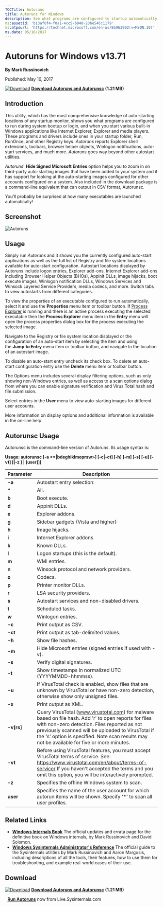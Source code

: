 ```yaml
--- 
TOCTitle: Autoruns
title: Autoruns for Windows
description: See what programs are configured to startup automatically when your system boots and you login.
ms:assetid: 'b13af0f4-f0a1-4cc5-b940-20be546c1179'
ms:mtpsurl: 'https://technet.microsoft.com/en-us/Bb963902(v=MSDN.10)'
ms.date: 05/16/2017
---
```


Autoruns for Windows v13.71
===========================

**By Mark Russinovich**

Published: May 16, 2017

[![Download](/media/landing/sysinternals/download_sm.png)](https://download.sysinternals.com/files/Autoruns.zip) [**Download Autoruns and Autorunsc**](https://download.sysinternals.com/files/Autoruns.zip) **(1.21 MB)**

## Introduction

This utility, which has the most comprehensive knowledge of
auto-starting locations of any startup monitor, shows you what programs
are configured to run during system bootup or login, and when you start
various built-in Windows applications like Internet Explorer, Explorer
and media players. These programs and drivers include ones in your
startup folder, Run, RunOnce, and other Registry keys.
*Autoruns* reports Explorer shell extensions, toolbars, browser helper
objects, Winlogon notifications, auto-start services, and much
more. *Autoruns* goes way beyond other autostart utilities.

*Autoruns*' **Hide Signed Microsoft Entries** option helps you to zoom
in on third-party auto-starting images that have been added to your
system and it has support for looking at the auto-starting images
configured for other accounts configured on a system. Also included in
the download package is a command-line equivalent that can output in CSV
format, Autorunsc.

You'll probably be surprised at how many executables are launched
automatically!

## Screenshot

![Autoruns](/media/landing/sysinternals/autoruns_v13.png)

## Usage

Simply run *Autoruns* and it shows you the currently configured
auto-start applications as well as the full list of Registry and file
system locations available for auto-start configuration. Autostart
locations displayed by Autoruns include logon entries, Explorer add-ons,
Internet Explorer add-ons including Browser Helper Objects (BHOs),
Appinit DLLs, image hijacks, boot execute images, Winlogon notification
DLLs, Windows Services and Winsock Layered Service Providers, media
codecs, and more. Switch tabs to view autostarts from different
categories.

To view the properties of an executable configured to run automatically,
select it and use the **Properties** menu item or toolbar button. If
[Process Explorer](process-explorer.md) is
running and there is an active process executing the selected executable
then the **Process Explorer** menu item in the **Entry** menu will open
the process properties dialog box for the process executing the selected
image.

Navigate to the Registry or file system location displayed or the
configuration of an auto-start item by selecting the item and using
the **Jump** **to Entry** menu item or toolbar button, and navigate to
the location of an autostart image.

To disable an auto-start entry uncheck its check box. To delete an
auto-start configuration entry use the **Delete** menu item or toolbar
button.

The Options menu includes several display filtering options, such as
only showing non-Windows entries, as well as access to a scan options
dialog from where you can enable signature verification and Virus Total
hash and file submission.

Select entries in the **User** menu to view auto-starting images for
different user accounts.

More information on display options and additional information is
available in the on-line help.  

## Autorunsc Usage

Autorunsc is the command-line version of Autoruns. Its usage syntax is:

**Usage: autorunsc \[-a &lt;\*|bdeghiklmoprsw&gt;\] \[-c|-ct\] \[-h\]
\[-m\] \[-s\] \[-u\] \[-vt\] \[\[-z \] | \[user\]\]\]**

 
|Parameter  |Description  |
|---------|---------|
|  **-a**      |   Autostart entry selection:|
|     **\***   |   All.|
|     **b**    |   Boot execute.|
|     **d**    |   Appinit DLLs.|
|     **e**    |   Explorer addons.|
|     **g**    |   Sidebar gadgets (Vista and higher)|
|     **h**    |   Image hijacks.|
|     **i**    |   Internet Explorer addons.|
|     **k**    |   Known DLLs.|
|     **l**    |   Logon startups (this is the default).|
|     **m**    |   WMI entries.|
|     **n**    |   Winsock protocol and network providers.|
|     **o**    |   Codecs.|
|     **p**    |   Printer monitor DLLs.|
|     **r**    |   LSA security providers.|
|     **s**    |   Autostart services and non-disabled drivers.|
|     **t**    |   Scheduled tasks.|
|     **w**    |   Winlogon entries.|
|  **-c**      |   Print output as CSV.|
|  **-ct**     |   Print output as tab-delimited values.|
|  **-h**      |   Show file hashes.|
|  **-m**      |   Hide Microsoft entries (signed entries if used with -v).|
|  **-s**      |   Verify digital signatures.|
|  **-t**      |   Show timestamps in normalized UTC (YYYYMMDD-hhmmss).|
|  **-u**      |   If VirusTotal check is enabled, show files that are unknown by VirusTotal or have non-zero detection, otherwise show only unsigned files.|
|  **-x**      |   Print output as XML.|
|  **-v\[rs\]**|   Query VirusTotal (www.virustotal.com) for malware based on file hash. Add 'r' to open reports for files with non-zero detection. Files reported as not previously scanned will be uploaded to VirusTotal if the 's' option is specified. Note scan results may not be available for five or more minutes.|
|  **-vt**     |   Before using VirusTotal features, you must accept VirusTotal terms of service. See: https://www.virustotal.com/en/about/terms-of-service/ If you haven't accepted the terms and you omit this option, you will be interactively prompted.|
|  **-z**      |   Specifies the offline Windows system to scan.|
|  **user**    |   Specifies the name of the user account for which autorun items will be shown. Specify '\*' to scan all user profiles. |
 
## Related Links

-   [**Windows Internals Book**](~/learn/windows-internals.md)  The official updates and errata page for the definitive book on
    Windows internals, by Mark Russinovich and David Solomon.
-   [**Windows Sysinternals Administrator's Reference**](~/learn/troubleshooting-book.md)  The
    official guide to the Sysinternals utilities by Mark Russinovich and
    Aaron Margosis, including descriptions of all the tools, their
    features, how to use them for troubleshooting, and example
    real-world cases of their use.

## Download

[![Download](/media/landing/sysinternals/download_sm.png)](https://download.sysinternals.com/files/Autoruns.zip) [**Download Autoruns and Autorunsc**](https://download.sysinternals.com/files/Autoruns.zip) **(1.21 MB)**

 
[**Run Autoruns**](https://live.sysinternals.com/autoruns.exe) now from Live.Sysinternals.com

